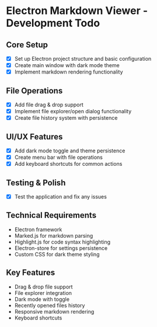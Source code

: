 # Electron Markdown Viewer - Development Todo

## Core Setup
- [x] Set up Electron project structure and basic configuration
- [x] Create main window with dark mode theme
- [x] Implement markdown rendering functionality

## File Operations
- [x] Add file drag & drop support
- [x] Implement file explorer/open dialog functionality
- [x] Create file history system with persistence

## UI/UX Features
- [x] Add dark mode toggle and theme persistence
- [x] Create menu bar with file operations
- [x] Add keyboard shortcuts for common actions

## Testing & Polish
- [x] Test the application and fix any issues

## Technical Requirements
- Electron framework
- Marked.js for markdown parsing
- Highlight.js for code syntax highlighting
- Electron-store for settings persistence
- Custom CSS for dark theme styling

## Key Features
- Drag & drop file support
- File explorer integration
- Dark mode with toggle
- Recently opened files history
- Responsive markdown rendering
- Keyboard shortcuts